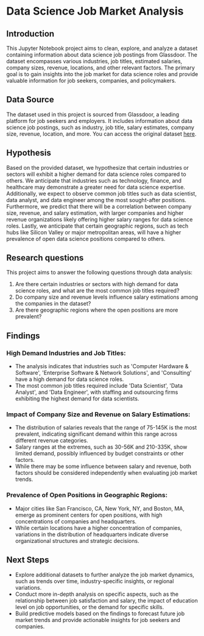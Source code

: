 # Data Science Job Market Analysis

## Introduction

This Jupyter Notebook project aims to clean, explore, and analyze a dataset containing information about data science job postings from Glassdoor. The dataset encompasses various industries, job titles, estimated salaries, company sizes, revenue, locations, and other relevant factors. The primary goal is to gain insights into the job market for data science roles and provide valuable information for job seekers, companies, and policymakers.


## Data Source

The dataset used in this project is sourced from Glassdoor, a leading platform for job seekers and employers. It includes information about data science job postings, such as industry, job title, salary estimates, company size, revenue, location, and more. You can access the original dataset [here](https://www.kaggle.com/datasets/rashikrahmanpritom/data-science-job-posting-on-glassdoor?select=Uncleaned_DS_jobs.csv).

## Hypothesis

Based on the provided dataset, we hypothesize that certain industries or sectors will exhibit a higher demand for data science roles compared to others. We anticipate that industries such as technology, finance, and healthcare may demonstrate a greater need for data science expertise. Additionally, we expect to observe common job titles such as data scientist, data analyst, and data engineer among the most sought-after positions. Furthermore, we predict that there will be a correlation between company size, revenue, and salary estimation, with larger companies and higher revenue organizations likely offering higher salary ranges for data science roles. Lastly, we anticipate that certain geographic regions, such as tech hubs like Silicon Valley or major metropolitan areas, will have a higher prevalence of open data science positions compared to others.


## Research questions

This project aims to answer the following questions through data analysis:

1. Are there certain industries or sectors with high demand for data science roles, and what are the most common job titles required?
2. Do company size and revenue levels influence salary estimations among the companies in the dataset?
3. Are there geographic regions where the open positions are more prevalent?

## Findings

### High Demand Industries and Job Titles:
- The analysis indicates that industries such as 'Computer Hardware & Software', 'Enterprise Software & Network Solutions', and 'Consulting' have a high demand for data science roles.
- The most common job titles required include 'Data Scientist', 'Data Analyst', and 'Data Engineer', with staffing and outsourcing firms exhibiting the highest demand for data scientists.

### Impact of Company Size and Revenue on Salary Estimations:
- The distribution of salaries reveals that the range of 75-145K is the most prevalent, indicating significant demand within this range across different revenue categories.
- Salary ranges at the extremes, such as 30-56K and 210-335K, show limited demand, possibly influenced by budget constraints or other factors.
- While there may be some influence between salary and revenue, both factors should be considered independently when evaluating job market trends.

### Prevalence of Open Positions in Geographic Regions:
- Major cities like San Francisco, CA, New York, NY, and Boston, MA, emerge as prominent centers for open positions, with high concentrations of companies and headquarters.
- While certain locations have a higher concentration of companies, variations in the distribution of headquarters indicate diverse organizational structures and strategic decisions.

## Next Steps

- Explore additional datasets to further analyze the job market dynamics, such as trends over time, industry-specific insights, or regional variations.
- Conduct more in-depth analysis on specific aspects, such as the relationship between job satisfaction and salary, the impact of education level on job opportunities, or the demand for specific skills.
- Build predictive models based on the findings to forecast future job market trends and provide actionable insights for job seekers and companies.


